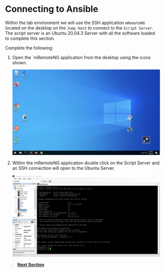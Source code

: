 # Connecting to Ansible

Within the lab environment we will use the SSH application `mRemoteNG` located on the desktop on the `Jump Host` to connect to the `Script Server`. The script server is an Ubuntu 20.04.3 Server with all the software loaded to complete this section.

Complete the following:

1. Open the `mRemoteNG application from the desktop using the icons shown.

   ![json](./images/ansible-connect.png?raw=true "Import JSON")

2. Within the mRemoteNG application double click on the Script Server and an SSH connection will open to the Ubuntu Server.

   ![json](./images/ansible-ssh.png?raw=true "Import JSON")

> [**Next Section**](./dnac-9-ansible/03-collection.md)

